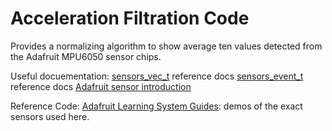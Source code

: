 # Acceleration Filtration Code
Provides a normalizing algorithm to show average ten values detected from the Adafruit MPU6050 sensor chips. 

Useful docuementation: 
[sensors_vec_t](https://adafruit.github.io/Adafruit_CircuitPlayground/html/structsensors__vec__t.html#a5114a743de9aab053acce7722f394bc4) reference docs
[sensors_event_t](https://adafruit.github.io/Adafruit_CircuitPlayground/html/structsensors__event__t.html#a91a4325f468d3155e6921358a6f61baa) reference docs
[Adafruit sensor introduction](https://learn.adafruit.com/using-the-adafruit-unified-sensor-driver?view=all)

Reference Code: 
[Adafruit Learning System Guides](https://github.com/adafruit/Adafruit_Learning_System_Guides/blob/main/Adafruit_Feather_Sense/feather_sense_sensor_demo/feather_sense_sensor_demo.ino): demos of the exact sensors used here. 

